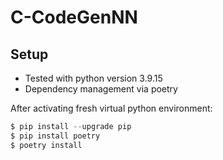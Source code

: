 # C-CodeGenNN

## Setup

- Tested with python version 3.9.15
- Dependency management via poetry

After activating fresh virtual python environment:
```s
$ pip install --upgrade pip
$ pip install poetry
$ poetry install
```

